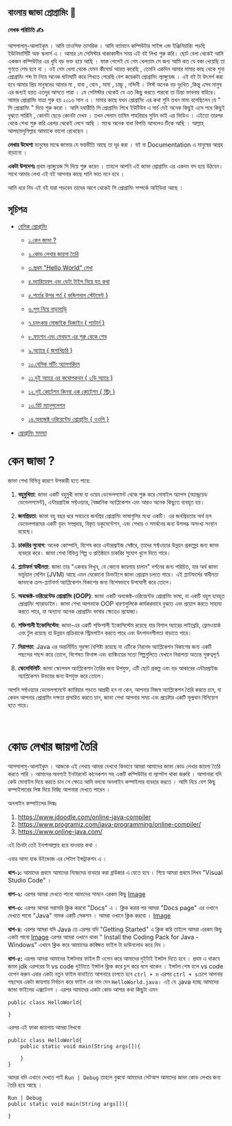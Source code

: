 
## বাংলায় জাভা প্রোগ্রামিং 🍵

**লেখক পরিচিতি ✍️**

আসসালামু-আলাইকুম । আমি তাওসিফ তাসরিক । আমি বর্তমানে  কম্পিউটার সাইন্স এন্ড ইঞ্জিনিয়ারিং পড়ছি  ইউনিভার্সিটি অফ স্কলার্স  এ । আমার ১ম সেমিস্টার থাকাকালীন সময় এই বই লিখা শুরু করি। ছোট বেলা থেকেই আমি একজন কম্পিউটার এর খুবি বড় ভক্ত হয়ে আছি । ফাক পেলেই যে গেম খেলতাম সে জন্য আমি কত যে বকা খেয়েছি তা গুণতে শেষ হবে না । ওই গেম খেলা থেকে যেমন কীবোর্ড আয়ত্ত করেছি , তেমনি একদিন আমার মামার কাছ থেকে শুনা প্রোগ্রামিং শব্দ টা নিয়ে অনেক ঘাটাঘাটি করে শিখতে পেরেছি বেশ কয়েকটা প্রোগ্রামিং ল্যাঙ্গুয়েজ ।  এই বই টা উৎসর্গ করা হবে আমার প্রিয় মানুষদের  আমার মা , বাবা , বোন  , মামা , চাচ্চূ , নন্দিনী ।  লিস্ট অনেক বড় দুঃখিত ,কিন্তু এসব মানুষ এর জন্যই হয়ত এতদুর আসতে পারা । ১ম সেমিস্টার থেকেই যে এত কিছু করতে পারবো তা চিন্তা ভাবনার বাহিরে। আমার প্রোগ্রামিং যাত্রা শুরু হয় ২০১৬ সাল এ । মামার কাছে যখন প্রোগ্রামিং এর কথা শুনি তখন মামা বলেছিলেন যে " সি প্রোগ্রামিং " দিয়ে শুরু করো । আমি যথারীতি সি প্রোগ্রামিং লিখে ইউটিউব এ সার্চ দেই অনেক কিছুই এসে পরে কিছুই বুঝতে পারিনি , কোনটা ছেড়ে কোনটা দেখব । তখন পেলাম তামিম শাহরিয়ার সুবিন ভাই এর ভিডিও । এইতো তারপর থেকে শেখা শুরু করি এরপর থেকেই লেগে আছি । মাঝে অনেক বাধা বিপত্তি আসলেও টিকে আছি । আল্লাহ্‌ আলহামদুলিল্লাহ আমাাকে ভালো রেখেছেন ।  


**লেখার উদ্দেশ্য** 
মানুষের মাঝে জাভার যে ভয়ভীতি আছে তা দূর করা । বই বা Documentation  এ মানুষের আগ্রহ বাড়ানো । 

**একটা উপদেশঃ** প্রথম ল্যাঙ্গুয়েজ সি দিয়ে শুরু করেন । তাহলে আপনি এই জাভা প্রোগ্রামিং এর একদম বস হয়ে উঠবেন। সাথে আমার লেখা এই বই আপনার কাছে পানি ভাত মনে হবে । 

আমি ধরে নিব এই বই যারা পড়বেন তাদের আগে থেকেই সি প্রোগ্রামিং সম্পর্কে আইডিয়া আছে ।


## সূচিপত্র

- [বেসিক প্রোগ্রামিং](#basic-java)
	- [১.কেন জাভা ?](#why-java)

	- [২.কোড লেখার জায়গা তৈরি](#setup-java)

	- [৩.প্রথম "Hello,World" লেখা](#helloworld)

	- [৪.ভ্যারিয়েবল এবং ডেটা টাইপ নিয়ে যত কথা](#variable-and-data-types)

	- [৫.শর্তের উপর শর্ত { কন্ডিশনাল স্টেটমেন্ট }](#if-else)

	- [৬.লুপ নিয়ে বাড়াবাড়ি](#loop)

	- [৭.চমৎকার মোজাইক ডিজাইন { প্যাটার্ন }](#pattern)

	- [৮.ফাংশন এবং মেথডস এর শুরু থেকে শেষ](#function-and-method)

	- [৯.অ্যাারে { জগাখিচুরি }](#array)

	- [১০.বেসিক সর্টিং অ্যালগরিদম](#sorting-algorithm)

	- [১১.দুই অ্যারে এর কথোপকথন { ২ডি অ্যারে }](#2d-array)

	- [১২.দুই কোটেশন কিনবা এক কোটেশন { স্ট্রিং }](#strings)

	- [১৩.বিট ম্যানুপুলেশন](#bit-manipulation)

	- [১৪.অবজেক্ট ওরিয়েন্টেড প্রোগ্রামিং { ওওপি }](#oop)

 - [প্রোগ্রামিং সমস্যা](#prog-problems)

<a name="why-java"></a>
# কেন জাভা ? 
জাভা শেখা বিভিন্ন কারণে উপকারী হতে পারে:

1. **বহুমুখিতা**: জাভা একটি বহুমুখী ভাষা যা ওয়েব ডেভেলপমেন্ট থেকে শুরু করে মোবাইল অ্যাপস (অ্যান্ড্রয়েড ডেভেলপমেন্ট), এন্টারপ্রাইজ সফ্টওয়্যার, বৈজ্ঞানিক অ্যাপ্লিকেশন এবং আরও অনেক কিছুতে ব্যবহৃত হয়।

2. **জনপ্রিয়তা**: জাভা বহু বছর ধরে সবচেয়ে জনপ্রিয় প্রোগ্রামিং ভাষাগুলির মধ্যে একটি। এর জনপ্রিয়তার অর্থ হল ডেভেলপারদের একটি বৃহৎ সম্প্রদায়, বিস্তৃত ডকুমেন্টেশন, এবং শেখার ও সমর্থনের জন্য উপলব্ধ অসংখ্য সংস্থান রয়েছে।

3. **চাকরির সুযোগ**: অনেক কোম্পানি, বিশেষ করে এন্টারপ্রাইজ সেক্টরে, তাদের সফ্টওয়্যার উন্নয়ন প্রকল্পের জন্য জাভা ব্যবহার করে। জাভা শেখা বিভিন্ন শিল্প ও প্রতিষ্ঠানে চাকরির সুযোগ খুলে দিতে পারে।

4. **প্ল্যাটফর্ম স্বাধীনতা**: জাভা তার "একবার লিখুন, যে কোনো জায়গায় চালান" দর্শনের জন্য পরিচিত, যার অর্থ জাভা ভার্চুয়াল মেশিন (JVM) আছে এমন যেকোনো ডিভাইসে জাভা প্রোগ্রাম চলতে পারে। এই প্ল্যাটফর্মের স্বাধীনতা জাভাকে ক্রস-প্ল্যাটফর্ম অ্যাপ্লিকেশন বিকাশের জন্য বিশেষভাবে উপযোগী করে তোলে।

5. **অবজেক্ট-ওরিয়েন্টেড প্রোগ্রামিং (OOP)**: জাভা একটি অবজেক্ট-ওরিয়েন্টেড প্রোগ্রামিং ভাষা, যা একটি বহুল ব্যবহৃত প্রোগ্রামিং প্যারাডাইম। জাভা শেখা আপনাকে OOP ধারণাগুলিকে কার্যকরভাবে বুঝতে এবং প্রয়োগ করতে সাহায্য করতে পারে, যা অন্যান্য অনেক প্রোগ্রামিং ভাষার ক্ষেত্রেও প্রযোজ্য।

6. **শক্তিশালী ইকোসিস্টেম**: জাভা-এর একটি শক্তিশালী ইকোসিস্টেম রয়েছে যার বিশাল অ্যারের লাইব্রেরি, ফ্রেমওয়ার্ক এবং টুল রয়েছে যা উন্নয়ন প্রক্রিয়াকে স্ট্রিমলাইন করতে পারে এবং উৎপাদনশীলতা বাড়াতে পারে।

7. **নিরাপত্তা**: Java এর অন্তর্নির্মিত সুরক্ষা বৈশিষ্ট্য রয়েছে যা এটিকে নিরাপদ অ্যাপ্লিকেশন বিকাশের জন্য একটি পছন্দের পছন্দ করে তোলে, বিশেষত ফিনান্স এবং ব্যাঙ্কিংয়ের মতো শিল্পগুলিতে যেখানে নিরাপত্তা অত্যন্ত গুরুত্বপূর্ণ৷

8. **স্কেলেবিলিটি**: জাভা স্কেলেবল অ্যাপ্লিকেশন তৈরির জন্য উপযুক্ত, এটি ছোট প্রকল্প এবং বড় আকারের এন্টারপ্রাইজ অ্যাপ্লিকেশন উভয়ের জন্য উপযুক্ত করে তোলে।

আপনি সফ্টওয়্যার ডেভেলপমেন্টে ক্যারিয়ার গড়তে আগ্রহী হন না কেন, আপনার নিজস্ব অ্যাপ্লিকেশন তৈরি করতে চান, বা কেবল আপনার প্রোগ্রামিং দক্ষতা প্রসারিত করতে চান, জাভা শেখা আপনার সময় এবং প্রচেষ্টার একটি মূল্যবান বিনিয়োগ হতে পারে।


<br/>

<a name="setup-java"></a>
# কোড লেখার জায়গা তৈরি
আসসালামু-আলাইকুম । আজকে এই লেখায় আমরা দেখবো কিভাবে আমরা আমাদের জাভা কোড লেখার জায়গা তৈরি করতে পারি । আমাদের অবশ্যই ইনটারনেট কানেকশন সহ একটি কম্পিউটার বা ল্যাপটপ থাকা জরুরি । আপানারা যদি কেউ মোবাইল দিয়ে করতে চান সে ক্ষেত্রে আমি বলবো অনলাইন কম্পাইলার ব্যবহার করতে । আমি নিচে বেশ কিছু কম্পাইলারের লিঙ্ক দিয়ে দিচ্ছি আপনারা দেখতে পারেন । 

অনলাইন কম্পাইলের লিঙ্কঃ 
1. https://www.jdoodle.com/online-java-compiler
2. https://www.programiz.com/java-programming/online-compiler/
3. https://www.online-java.com/


এই তিনটা তেই ইনশাআল্লাহ হয়ে যাওয়ার কথা । 

এবার আসা যাক উইন্ডোজ এর সেটাপ ইন্সট্রাকশন এ ।

**ধাপ-১:** আমাদের প্রথমে আমাদের নিজেদের ব্যবহার করা ব্রাউজার এ যেতে হবে । গিয়ে আমরা প্রথমে লিখব "Visual Studio Code" । 

**ধাপ-২:** এরপর আমরা দেখতে পাবো আমাদের সামনে এরকম কিছু 
<a href="https://i.ibb.co/qWW8Xy7/JwOs6fj.png">Image</a>

**ধাপ-৩:** এরপর আমরা সরাসরি ক্লিক করবো "Docs" এ । ক্লিক করার পর আমরা "Docs page" এর ওখানে দেখতে পাবো "Java" নামক একটি সেকশন । আমরা ওখানে ক্লিক করবো । 
<a href="https://i.ibb.co/HN5nfzP/ETf-FEe4f-Dv.png">Image</a>

**ধাপ-৪:** এরপর আমরা যদি Java তে এরপর যদি "Getting Started"  এ ক্লিক করি তাইলে আমরা এরকম কিছু একটা পাবো 
<a href="https://i.ibb.co/4J962L1/firefox-fv6-Zj-Jg-UGy.png">Image</a>
এরপর আমরা ওখানে থাকা " Install the Coding Pack for Java - Windows" এখানে ক্লিক করে আমাাদের কাঙ্ক্ষিত ফাইল টা ডাউনলোড করে নিব । 

**ধাপ-৫:** এরপর আমরা আমাদের ইন্সটলার ফাইল টি ওপেন করে আমাদের দুইটাই ইন্সটল দিতে হবে । প্রথম এ থাকবে জাভা jdk  এরপরের টা vs code দুইটাতে ইন্সটল ক্লিক করে চুপ করে বসে থাকেন । ইন্সটল শেষ হলে vs code ওপেন করুন এবার একটা নতুন ফাইল বানাইতে আপনারে চাপতে হবে `ctrl + n` এরপর `ctrl + s`চেপে আপনার পছন্দের একটা জায়গায় নির্বাচন করে ফাইল এর নাম দেন `HelloWorld.java`। এই যে .java হচ্ছে আমাদের জাভা ফাইলের এক্সটেনশ । এরপর আমাদের একটা কোড আসার কথা কিছুটা এমন 

    public class HelloWorld{
    
    } 
এরপর এই ফাকা জায়গায় আমরা লিখবো 

    public class HelloWorld{
    	public static void main(String args[]){
    	
    	}
    }

আমরা যদি  এখানে দেখতে পাই `Run | Debug` তাহলে বুঝবো আমাদের সেটআপ  আমাদের জাভা কোড লেখার জন্য তৈরি হয়ে আছে । 

    Run | Debug
    public static void main(String args[]){
        	
    }

